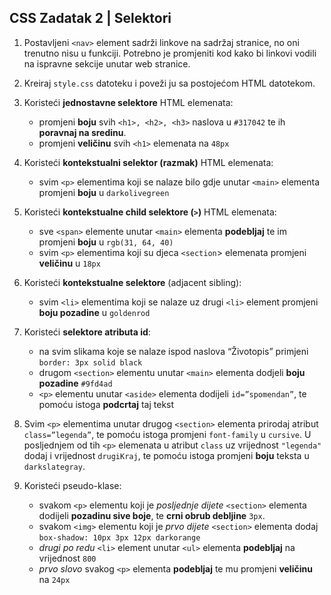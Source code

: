 ## CSS Zadatak 2 | Selektori

1. Postavljeni `<nav>` element sadrži linkove na sadržaj stranice, no oni trenutno nisu u funkciji. Potrebno je promjeniti kod kako bi linkovi vodili na ispravne sekcije unutar web stranice.

2. Kreiraj `style.css` datoteku i poveži ju sa postojećom HTML datotekom.

3. Koristeći **jednostavne selektore** HTML elemenata:
    * promjeni **boju** svih `<h1>, <h2>, <h3>` naslova u `#317042` te ih **poravnaj na sredinu**.
    * promjeni **veličinu** svih `<h1>` elemenata na `48px`

4. Koristeći **kontekstualni selektor (razmak)** HTML elemenata:
    * svim `<p>` elementima koji se nalaze bilo gdje unutar `<main>` elementa promjeni **boju** u `darkolivegreen`

5. Koristeći **kontekstualne child selektore (`>`)** HTML elemenata:
    * sve `<span>` elemente unutar `<main>` elementa **podebljaj** te im promjeni **boju** u `rgb(31, 64, 40)`
    * svim `<p>` elementima koji su djeca `<section`> elemenata promjeni **veličinu** u `18px`
    
6. Koristeći **kontekstualne selektore** (adjacent sibling):
    * svim `<li>` elementima koji se nalaze uz drugi `<li>` element promjeni **boju pozadine** u `goldenrod`

7. Koristeći **selektore atributa id**:
    * na svim slikama koje se nalaze ispod naslova “Životopis” primjeni  `border: 3px solid black`
    * drugom `<section>` elementu unutar `<main>` elementa dodjeli **boju pozadine** `#9fd4ad`
    * `<p>` elementu unutar `<aside>` elementa dodijeli `id=”spomendan”`, te pomoću istoga **podcrtaj** taj tekst 

8. Svim `<p>` elementima unutar drugog `<section>` elementa prirodaj atribut `class=”legenda”`, te pomoću istoga promjeni `font-family` u `cursive`. U posljednjem od tih `<p>` elemenata u atribut `class` uz vrijednost `"legenda"` dodaj i vrijednost `drugiKraj`, te pomoću istoga promjeni **boju** teksta u `darkslategray`.

9. Koristeći pseudo-klase:
    * svakom `<p>` elementu koji je *posljednje dijete* `<section>` elementa dodijeli **pozadinu sive boje**, te **crni obrub debljine** `3px`.
    * svakom `<img>` elementu koji je *prvo dijete* `<section>` elementa dodaj `box-shadow: 10px 3px 12px darkorange`
    * *drugi po redu* `<li>` element unutar `<ul>` elementa **podebljaj** na vrijednost `800`
    * *prvo slovo* svakog `<p>` elementa **podebljaj** te mu promjeni **veličinu** na `24px`
